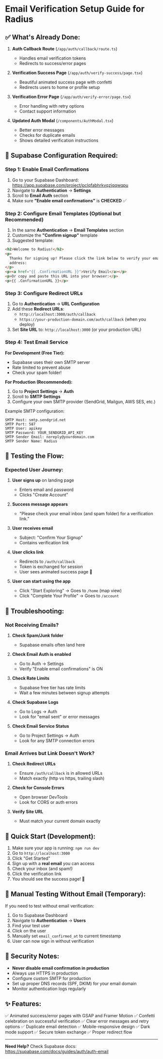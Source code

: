 # Email Verification Setup Guide for Radius

## ✅ What's Already Done:

1. **Auth Callback Route** (`/app/auth/callback/route.ts`)

   - Handles email verification tokens
   - Redirects to success/error pages

2. **Verification Success Page** (`/app/auth/verify-success/page.tsx`)

   - Beautiful animated success page with confetti
   - Redirects users to home or profile setup

3. **Verification Error Page** (`/app/auth/verify-error/page.tsx`)

   - Error handling with retry options
   - Contact support information

4. **Updated Auth Modal** (`/components/AuthModal.tsx`)
   - Better error messages
   - Checks for duplicate emails
   - Shows detailed verification instructions

## 🔧 Supabase Configuration Required:

### Step 1: Enable Email Confirmations

1. Go to your Supabase Dashboard: https://app.supabase.com/project/pclqfabhrkvqzjqqwqpu
2. Navigate to **Authentication** → **Settings**
3. Scroll to **Email Auth** section
4. Make sure **"Enable email confirmations"** is **CHECKED** ✅

### Step 2: Configure Email Templates (Optional but Recommended)

1. In the same **Authentication** → **Email Templates** section
2. Customize the **"Confirm signup"** template
3. Suggested template:

```html
<h2>Welcome to Radius!</h2>
<p>
  Thanks for signing up! Please click the link below to verify your email
  address:
</p>
<p><a href="{{ .ConfirmationURL }}">Verify Email</a></p>
<p>Or copy and paste this URL into your browser:</p>
<p>{{ .ConfirmationURL }}</p>
```

### Step 3: Configure Redirect URLs

1. Go to **Authentication** → **URL Configuration**
2. Add these **Redirect URLs**:
   - `http://localhost:3000/auth/callback`
   - `https://your-production-domain.com/auth/callback` (when you deploy)
3. Set **Site URL** to: `http://localhost:3000` (or your production URL)

### Step 4: Test Email Service

**For Development (Free Tier):**

- Supabase uses their own SMTP server
- Rate limited to prevent abuse
- Check your spam folder!

**For Production (Recommended):**

1. Go to **Project Settings** → **Auth**
2. Scroll to **SMTP Settings**
3. Configure your own SMTP provider (SendGrid, Mailgun, AWS SES, etc.)

Example SMTP configuration:

```
SMTP Host: smtp.sendgrid.net
SMTP Port: 587
SMTP User: apikey
SMTP Password: YOUR_SENDGRID_API_KEY
SMTP Sender Email: noreply@yourdomain.com
SMTP Sender Name: Radius
```

## 🧪 Testing the Flow:

### Expected User Journey:

1. **User signs up** on landing page

   - Enters email and password
   - Clicks "Create Account"

2. **Success message appears**

   - "Please check your email inbox (and spam folder) for a verification link."

3. **User receives email**

   - Subject: "Confirm Your Signup"
   - Contains verification link

4. **User clicks link**

   - Redirects to `/auth/callback`
   - Token is exchanged for session
   - User sees animated success page 🎉

5. **User can start using the app**
   - Click "Start Exploring" → Goes to `/home` (map view)
   - Click "Complete Your Profile" → Goes to `/account`

## 🐛 Troubleshooting:

### Not Receiving Emails?

1. **Check Spam/Junk folder**

   - Supabase emails often land here

2. **Check Email Auth is enabled**

   - Go to Auth → Settings
   - Verify "Enable email confirmations" is ON

3. **Check Rate Limits**

   - Supabase free tier has rate limits
   - Wait a few minutes between signup attempts

4. **Check Supabase Logs**

   - Go to Logs → Auth
   - Look for "email sent" or error messages

5. **Check Email Service Status**
   - Go to Project Settings → Auth
   - Look for any SMTP connection errors

### Email Arrives but Link Doesn't Work?

1. **Check Redirect URLs**

   - Ensure `/auth/callback` is in allowed URLs
   - Match exactly (http vs https, trailing slash)

2. **Check for Console Errors**

   - Open browser DevTools
   - Look for CORS or auth errors

3. **Verify Site URL**
   - Must match your current domain exactly

## 🚀 Quick Start (Development):

1. Make sure your app is running: `npm run dev`
2. Go to `http://localhost:3000`
3. Click "Get Started"
4. Sign up with a **real email** you can access
5. Check your inbox (and spam!)
6. Click the verification link
7. You should see the success page! 🎉

## 📝 Manual Testing Without Email (Temporary):

If you need to test without email verification:

1. Go to Supabase Dashboard
2. Navigate to **Authentication** → **Users**
3. Find your test user
4. Click on the user
5. Manually set `email_confirmed_at` to current timestamp
6. User can now sign in without verification

## 🔐 Security Notes:

- **Never disable email confirmation in production**
- Always use HTTPS in production
- Configure custom SMTP for production
- Set up proper DNS records (SPF, DKIM) for your email domain
- Monitor authentication logs regularly

## ✨ Features:

✅ Animated success/error pages with GSAP and Framer Motion
✅ Confetti celebration on successful verification
✅ Clear error messages and retry options
✅ Duplicate email detection
✅ Mobile-responsive design
✅ Dark mode support
✅ Secure token exchange
✅ Proper redirect flow

---

**Need Help?** Check Supabase docs: https://supabase.com/docs/guides/auth/auth-email
